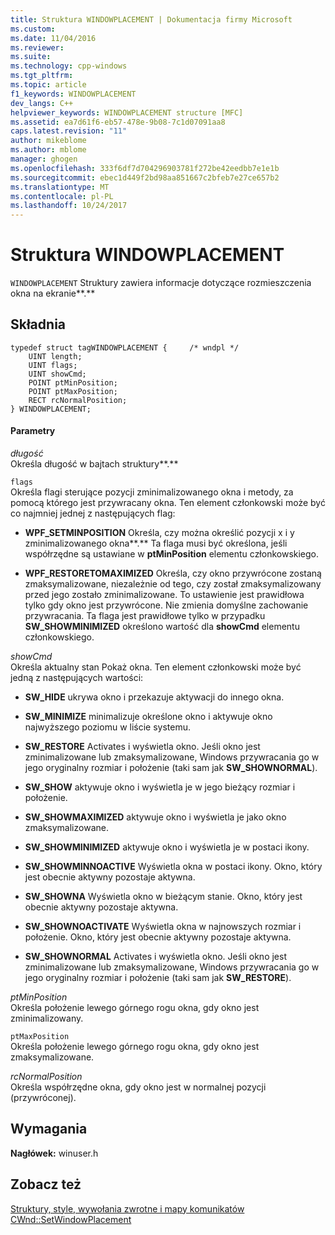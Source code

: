 ```yaml
---
title: Struktura WINDOWPLACEMENT | Dokumentacja firmy Microsoft
ms.custom: 
ms.date: 11/04/2016
ms.reviewer: 
ms.suite: 
ms.technology: cpp-windows
ms.tgt_pltfrm: 
ms.topic: article
f1_keywords: WINDOWPLACEMENT
dev_langs: C++
helpviewer_keywords: WINDOWPLACEMENT structure [MFC]
ms.assetid: ea7d61f6-eb57-478e-9b08-7c1d07091aa8
caps.latest.revision: "11"
author: mikeblome
ms.author: mblome
manager: ghogen
ms.openlocfilehash: 333f6df7d704296903781f272be42eedbb7e1e1b
ms.sourcegitcommit: ebec1d449f2bd98aa851667c2bfeb7e27ce657b2
ms.translationtype: MT
ms.contentlocale: pl-PL
ms.lasthandoff: 10/24/2017
---
```

# <a name="windowplacement-structure"></a>Struktura WINDOWPLACEMENT
`WINDOWPLACEMENT` Struktury zawiera informacje dotyczące rozmieszczenia okna na ekranie**.**  
  
## <a name="syntax"></a>Składnia  
  
```  
typedef struct tagWINDOWPLACEMENT {     /* wndpl */  
    UINT length;  
    UINT flags;  
    UINT showCmd;  
    POINT ptMinPosition;  
    POINT ptMaxPosition;  
    RECT rcNormalPosition;  
} WINDOWPLACEMENT;  
```  
  
#### <a name="parameters"></a>Parametry  
 *długość*  
 Określa długość w bajtach struktury**.**  
  
 `flags`  
 Określa flagi sterujące pozycji zminimalizowanego okna i metody, za pomocą którego jest przywracany okna. Ten element członkowski może być co najmniej jednej z następujących flag:  
  
- **WPF_SETMINPOSITION** Określa, czy można określić pozycji x i y zminimalizowanego okna**.** Ta flaga musi być określona, jeśli współrzędne są ustawiane w **ptMinPosition** elementu członkowskiego.  
  
- **WPF_RESTORETOMAXIMIZED** Określa, czy okno przywrócone zostaną zmaksymalizowane, niezależnie od tego, czy został zmaksymalizowany przed jego zostało zminimalizowane. To ustawienie jest prawidłowa tylko gdy okno jest przywrócone. Nie zmienia domyślne zachowanie przywracania. Ta flaga jest prawidłowe tylko w przypadku **SW_SHOWMINIMIZED** określono wartość dla **showCmd** elementu członkowskiego.  
  
 *showCmd*  
 Określa aktualny stan Pokaż okna. Ten element członkowski może być jedną z następujących wartości:  
  
- **SW_HIDE** ukrywa okno i przekazuje aktywacji do innego okna.  
  
- **SW_MINIMIZE** minimalizuje określone okno i aktywuje okno najwyższego poziomu w liście systemu.  
  
- **SW_RESTORE** Activates i wyświetla okno. Jeśli okno jest zminimalizowane lub zmaksymalizowane, Windows przywracania go w jego oryginalny rozmiar i położenie (taki sam jak **SW_SHOWNORMAL**).  
  
- **SW_SHOW** aktywuje okno i wyświetla je w jego bieżący rozmiar i położenie.  
  
- **SW_SHOWMAXIMIZED** aktywuje okno i wyświetla je jako okno zmaksymalizowane.  
  
- **SW_SHOWMINIMIZED** aktywuje okno i wyświetla je w postaci ikony.  
  
- **SW_SHOWMINNOACTIVE** Wyświetla okna w postaci ikony. Okno, który jest obecnie aktywny pozostaje aktywna.  
  
- **SW_SHOWNA** Wyświetla okno w bieżącym stanie. Okno, który jest obecnie aktywny pozostaje aktywna.  
  
- **SW_SHOWNOACTIVATE** Wyświetla okna w najnowszych rozmiar i położenie. Okno, który jest obecnie aktywny pozostaje aktywna.  
  
- **SW_SHOWNORMAL** Activates i wyświetla okno. Jeśli okno jest zminimalizowane lub zmaksymalizowane, Windows przywracania go w jego oryginalny rozmiar i położenie (taki sam jak **SW_RESTORE**).  
  
 *ptMinPosition*  
 Określa położenie lewego górnego rogu okna, gdy okno jest zminimalizowany.  
  
 `ptMaxPosition`  
 Określa położenie lewego górnego rogu okna, gdy okno jest zmaksymalizowane.  
  
 *rcNormalPosition*  
 Określa współrzędne okna, gdy okno jest w normalnej pozycji (przywróconej).  
  
## <a name="requirements"></a>Wymagania  
 **Nagłówek:** winuser.h  
  
## <a name="see-also"></a>Zobacz też  
 [Struktury, style, wywołania zwrotne i mapy komunikatów](../../mfc/reference/structures-styles-callbacks-and-message-maps.md)   
 [CWnd::SetWindowPlacement](../../mfc/reference/cwnd-class.md#setwindowplacement)

